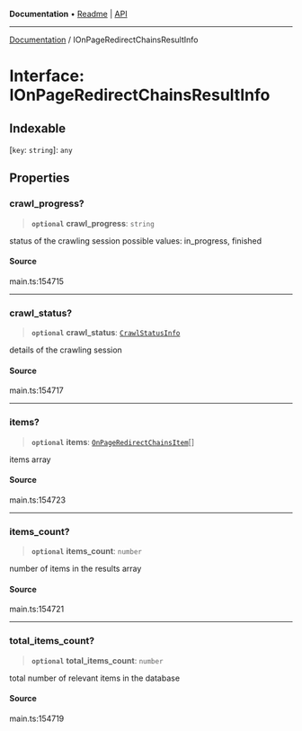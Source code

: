 **Documentation** • [Readme](../README.md) \| [API](../globals.md)

***

[Documentation](../README.md) / IOnPageRedirectChainsResultInfo

# Interface: IOnPageRedirectChainsResultInfo

## Indexable

 \[`key`: `string`\]: `any`

## Properties

### crawl\_progress?

> **`optional`** **crawl\_progress**: `string`

status of the crawling session
possible values: in_progress, finished

#### Source

main.ts:154715

***

### crawl\_status?

> **`optional`** **crawl\_status**: [`CrawlStatusInfo`](../classes/CrawlStatusInfo.md)

details of the crawling session

#### Source

main.ts:154717

***

### items?

> **`optional`** **items**: [`OnPageRedirectChainsItem`](../classes/OnPageRedirectChainsItem.md)[]

items array

#### Source

main.ts:154723

***

### items\_count?

> **`optional`** **items\_count**: `number`

number of items in the results array

#### Source

main.ts:154721

***

### total\_items\_count?

> **`optional`** **total\_items\_count**: `number`

total number of relevant items in the database

#### Source

main.ts:154719
